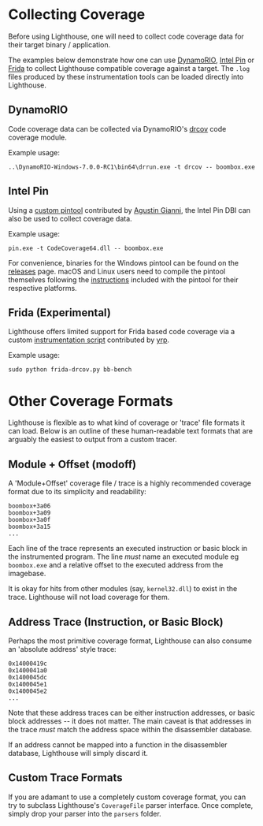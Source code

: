 # Collecting Coverage

Before using Lighthouse, one will need to collect code coverage data for their target binary / application.

The examples below demonstrate how one can use [DynamoRIO](http://www.dynamorio.org), [Intel Pin](https://software.intel.com/en-us/articles/pin-a-dynamic-binary-instrumentation-tool) or [Frida](https://www.frida.re) to collect Lighthouse compatible coverage against a target. The `.log` files produced by these instrumentation tools can be loaded directly into Lighthouse.

## DynamoRIO

Code coverage data can be collected via DynamoRIO's [drcov](http://dynamorio.org/docs/page_drcov.html) code coverage module. 

Example usage:

```
..\DynamoRIO-Windows-7.0.0-RC1\bin64\drrun.exe -t drcov -- boombox.exe
```

## Intel Pin

Using a [custom pintool](coverage/pin) contributed by [Agustin Gianni](https://twitter.com/agustingianni), the Intel Pin DBI can also be used to collect coverage data.

Example usage:

```
pin.exe -t CodeCoverage64.dll -- boombox.exe
```

For convenience, binaries for the Windows pintool can be found on the [releases](https://github.com/gaasedelen/lighthouse/releases) page. macOS and Linux users need to compile the pintool themselves following the [instructions](coverage/pin#compilation) included with the pintool for their respective platforms.

## Frida (Experimental)

Lighthouse offers limited support for Frida based code coverage via a custom [instrumentation script](coverage/frida) contributed by [yrp](https://twitter.com/yrp604). 

Example usage:

```
sudo python frida-drcov.py bb-bench
```

# Other Coverage Formats

Lighthouse is flexible as to what kind of coverage or 'trace' file formats it can load. Below is an outline of these human-readable text formats that are arguably the easiest to output from a custom tracer. 

## Module + Offset (modoff)

A 'Module+Offset' coverage file / trace is a highly recommended coverage format due to its simplicity and readability:

```
boombox+3a06
boombox+3a09
boombox+3a0f
boombox+3a15
...
```

Each line of the trace represents an executed instruction or basic block in the instrumented program. The line *must* name an executed module eg `boombox.exe` and a relative offset to the executed address from the imagebase. 

It is okay for hits from other modules (say, `kernel32.dll`) to exist in the trace. Lighthouse will not load coverage for them.

## Address Trace (Instruction, or Basic Block)

Perhaps the most primitive coverage format, Lighthouse can also consume an 'absolute address' style trace:

```
0x14000419c
0x1400041a0
0x1400045dc
0x1400045e1
0x1400045e2
...
```

Note that these address traces can be either instruction addresses, or basic block addresses -- it does not matter. The main caveat is that addresses in the trace *must* match the address space within the disassembler database. 

If an address cannot be mapped into a function in the disassembler database, Lighthouse will simply discard it.

## Custom Trace Formats

If you are adamant to use a completely custom coverage format, you can try to subclass Lighthouse's `CoverageFile` parser interface. Once complete, simply drop your parser into the `parsers` folder.

